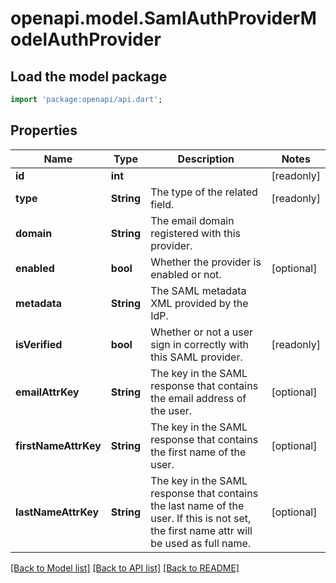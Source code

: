 # openapi.model.SamlAuthProviderModelAuthProvider

## Load the model package
```dart
import 'package:openapi/api.dart';
```

## Properties
Name | Type | Description | Notes
------------ | ------------- | ------------- | -------------
**id** | **int** |  | [readonly] 
**type** | **String** | The type of the related field. | [readonly] 
**domain** | **String** | The email domain registered with this provider. | 
**enabled** | **bool** | Whether the provider is enabled or not. | [optional] 
**metadata** | **String** | The SAML metadata XML provided by the IdP. | 
**isVerified** | **bool** | Whether or not a user sign in correctly with this SAML provider. | [readonly] 
**emailAttrKey** | **String** | The key in the SAML response that contains the email address of the user. | [optional] 
**firstNameAttrKey** | **String** | The key in the SAML response that contains the first name of the user. | [optional] 
**lastNameAttrKey** | **String** | The key in the SAML response that contains the last name of the user. If this is not set, the first name attr will be used as full name. | [optional] 

[[Back to Model list]](../README.md#documentation-for-models) [[Back to API list]](../README.md#documentation-for-api-endpoints) [[Back to README]](../README.md)


